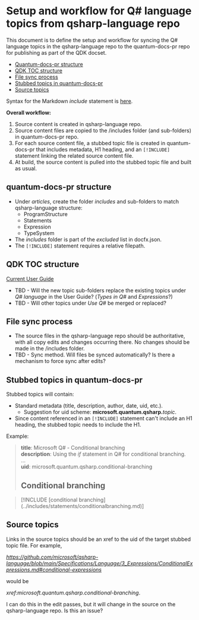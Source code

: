 # Setup and workflow for Q# language topics from qsharp-language repo

This document is to define the setup and workflow for syncing the Q# language topics in the qsharp-language repo to the quantum-docs-pr repo for publishing as part of the QDK docset. 

* [Quantum-docs-pr structure](#quantum-docs-pr-structure)
* [QDK TOC structure](#qdk-toc-structure)
* [File sync process](#file-sync-process)
* [Stubbed topics in quantum-docs-pr](#stubbed-topics-in-quantum-docs-pr)
* [Source topics](#source-topics)

Syntax for the Markdown *include* statement is [here](https://review.docs.microsoft.com/help/contribute/includes-best-practices?branch=master).

**Overall workflow:**

1. Source content is created in qsharp-language repo.
1. Source content files are copied to the /includes folder (and sub-folders) in quantum-docs-pr repo.
1. For each source content file, a stubbed topic file is created in quantum-docs-pr that includes metadata, H1 heading, and an `[!INCLUDE]` statement linking the related source content file. 
1. At build, the source content is pulled into the stubbed topic file and built as usual. 

## quantum-docs-pr structure 

* Under *articles*, create the folder *includes* and sub-folders to match qsharp-language structure:
    * ProgramStructure
    * Statements
    * Expression
    * TypeSystem 
* The *includes* folder is part of the *excluded* list in docfx.json.
* The `[!INCLUDE]` statement requires a relative filepath.

## QDK TOC structure

[Current User Guide](https://docs.microsoft.com/quantum/user-guide/)

* TBD - Will the new topic sub-folders replace the existing topics under *Q# language* in the User Guide? (*Types in Q#* and *Expressions*?)
* TBD - Will other topics under *Use Q#* be merged or replaced?

## File sync process

* The source files in the qsharp-language repo should be authoritative, with all copy edits and changes occurring there. No changes should be made in the /includes folder.
* TBD - Sync method. Will files be synced automatically? Is there a mechanism to force sync after edits?

## Stubbed topics in quantum-docs-pr

Stubbed topics will contain:

* Standard metadata (title, description, author, date, uid, etc.).
    * Suggestion for uid scheme: **microsoft.quantum.qsharp.**_topic_.
* Since content referenced in an `[!INCLUDE]` statement can't include an H1 heading, the stubbed topic needs to include the H1. 

Example:

> **title**: Microsoft Q# - Conditional branching <br>
**description**: Using the *if* statement in Q# for conditional branching.  <br>
...<br>
**uid**: microsoft.quantum.qsharp.conditional-branching
> ## Conditional branching

> [!INCLUDE [conditional branching] (../includes/statements/conditionalbranching.md)]

## Source topics 

Links in the source topics should be an xref to the uid of the target stubbed topic file. For example, 

*https://github.com/microsoft/qsharp-language/blob/main/Specifications/Language/3_Expressions/ConditionalExpressions.md#conditional-expressions*

would be 

*xref:microsoft.quantum.qsharp.conditional-branching*.

I can do this in the edit passes, but it will change in the source on the qsharp-language repo. Is this an issue? 
